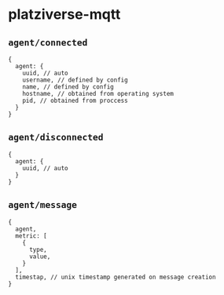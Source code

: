 # platziverse-mqtt

## `agent/connected`

```
{
  agent: {
    uuid, // auto
    username, // defined by config
    name, // defined by config
    hostname, // obtained from operating system
    pid, // obtained from proccess
  }
}
```

## `agent/disconnected`

```
{
  agent: {
    uuid, // auto
  }
}
```

## `agent/message`

```
{
  agent,
  metric: [
    {
      type,
      value,
    }
  ],
  timestap, // unix timestamp generated on message creation
}
```